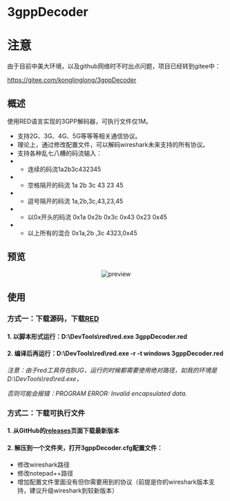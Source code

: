 3gppDecoder
=====

# 注意
由于目前中美大环境，以及github网络时不时出点问题，项目已经转到gitee中：

https://gitee.com/konglinglong/3gppDecoder

## 概述

使用RED语言实现的3GPP解码器，可执行文件仅1M。
 - 支持2G、3G、4G、5G等等等相关通信协议。
 - 理论上，通过修改配置文件，可以解码wireshark未来支持的所有协议。
 - 支持各种乱七八糟的码流输入：
 - - 连续的码流1a2b3c432345
 - - 空格隔开的码流 1a 2b 3c 43 23 45
 - - 逗号隔开的码流 1a,2b,3c,43,23,45
 - - 以0x开头的码流 0x1a 0x2b 0x3c 0x43 0x23 0x45
 - - 以上所有的混合 0x1a,2b ,3c 4323,0x45
 
## 预览

<div align=center>
  <img src='https://github.com/konglinglong/3gppDecoder/blob/master/%E7%95%8C%E9%9D%A2.png' alt='preview' />
</div>

## 使用
### 方式一：下载源码，下载[RED](https://static.red-lang.org/dl/auto/win/red-latest.exe)
#### 1. 以脚本形式运行：D:\DevTools\red\red.exe 3gppDecoder.red
#### 2. 编译后再运行：D:\DevTools\red\red.exe -r -t windows 3gppDecoder.red
*注意：由于red工具存在BUG，运行的时候都需要使用绝对路径，如我的环境是D:\DevTools\red\red.exe，*

*否则可能会报错：PROGRAM ERROR: Invalid encapsulated data.*
### 方式二：下载可执行文件
#### 1. 从GitHub的[releases](https://github.com/konglinglong/3gppDecoder/releases)页面下载最新版本
#### 2. 解压到一个文件夹，打开3gppDecoder.cfg配置文件：
 - 修改wireshark路径
 - 修改notepad++路径
 - 增加配置文件里面没有但你需要用到的协议（前提是你的wireshark版本支持，建议升级wireshark到较新版本）
